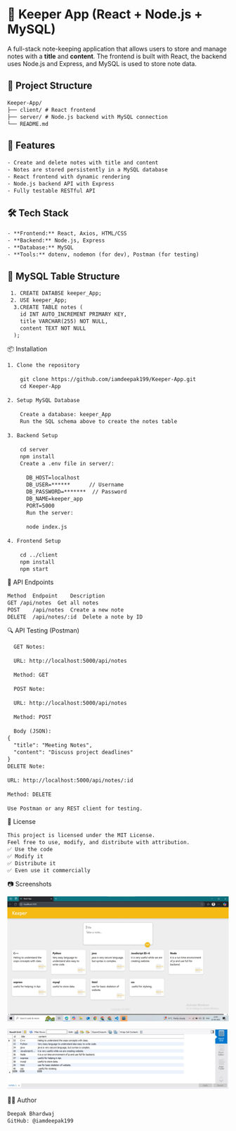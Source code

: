 # 📝 Keeper App (React + Node.js + MySQL)

A full-stack note-keeping application that allows users to store and manage notes with a **title** and **content**. The frontend is built with React, the backend uses Node.js and Express, and MySQL is used to store note data.

## 📁 Project Structure

    Keeper-App/
    ├── client/ # React frontend
    ├── server/ # Node.js backend with MySQL connection
    └── README.md

## 🚀 Features

    - Create and delete notes with title and content
    - Notes are stored persistently in a MySQL database
    - React frontend with dynamic rendering
    - Node.js backend API with Express
    - Fully testable RESTful API

## 🛠️ Tech Stack

    - **Frontend:** React, Axios, HTML/CSS
    - **Backend:** Node.js, Express
    - **Database:** MySQL
    - **Tools:** dotenv, nodemon (for dev), Postman (for testing)


## 🧱 MySQL Table Structure

     1. CREATE DATABSE keeper_App;
     2. USE keeper_App;
      3.CREATE TABLE notes (
        id INT AUTO_INCREMENT PRIMARY KEY,
        title VARCHAR(255) NOT NULL,
        content TEXT NOT NULL
      );

📦 Installation

    1. Clone the repository
    
        git clone https://github.com/iamdeepak199/Keeper-App.git
        cd Keeper-App
    
    2. Setup MySQL Database
    
        Create a database: keeper_App
        Run the SQL schema above to create the notes table
    
    3. Backend Setup
       
        cd server
        npm install
        Create a .env file in server/:
       
          DB_HOST=localhost
          DB_USER=******      // Username
          DB_PASSWORD=*******  // Password
          DB_NAME=keeper_app
          PORT=5000
          Run the server:
    
          node index.js
       
    4. Frontend Setup
       
        cd ../client
        npm install
        npm start
       
🔌 API Endpoints

    Method	Endpoint	Description
    GET	/api/notes	Get all notes
    POST	/api/notes	Create a new note
    DELETE	/api/notes/:id	Delete a note by ID

🔍 API Testing (Postman)

      GET Notes:
      
      URL: http://localhost:5000/api/notes
      
      Method: GET
      
      POST Note:
      
      URL: http://localhost:5000/api/notes
      
      Method: POST
      
      Body (JSON):
    {
      "title": "Meeting Notes",
      "content": "Discuss project deadlines"
    }
    DELETE Note:
    
    URL: http://localhost:5000/api/notes/:id
    
    Method: DELETE
    
    Use Postman or any REST client for testing.

📄 License

    This project is licensed under the MIT License.
    Feel free to use, modify, and distribute with attribution.
    ✅ Use the code
    ✅ Modify it
    ✅ Distribute it
    ✅ Even use it commercially

📷 Screenshots

   ![pic0](https://github.com/iamdeepak199/Keeper-App/blob/main/Keeper%20App.jpg)
   
   ![pic1](https://github.com/iamdeepak199/Keeper-App/blob/main/database_App.jpg)

👨‍💻 Author

    Deepak Bhardwaj
    GitHub: @iamdeepak199

